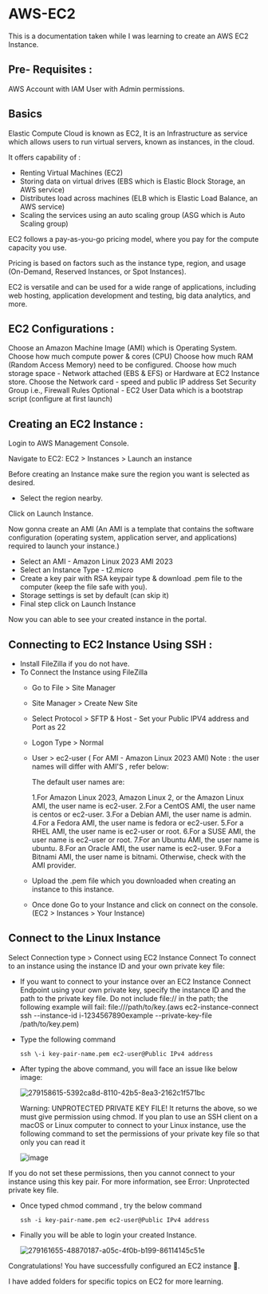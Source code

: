 # AWS-EC2
This is a documentation taken while I was learning to create an AWS EC2 Instance.

## Pre- Requisites :
AWS Account with IAM User with Admin permissions.

## Basics
Elastic Compute Cloud is known as EC2, It is an Infrastructure as service which allows users to run virtual servers, known as instances, in the cloud.

It offers capability of :
- Renting Virtual Machines (EC2)
- Storing data on virtual drives (EBS which is Elastic Block Storage, an AWS service)
- Distributes load across machines (ELB which is Elastic Load Balance, an AWS service)
- Scaling the services using an auto scaling group (ASG which is Auto Scaling group)

EC2 follows a pay-as-you-go pricing model, where you pay for the compute capacity you use.

Pricing is based on factors such as the instance type, region, and usage (On-Demand, Reserved Instances, or Spot Instances).

EC2 is versatile and can be used for a wide range of applications, including web hosting, application development and testing, big data analytics, and more.

## EC2 Configurations :

Choose an Amazon Machine Image (AMI) which is Operating System.
Choose how much compute power & cores (CPU)
Choose how much RAM (Random Access Memory) need to be configured.
Choose how much storage space - Network attached (EBS & EFS) or Hardware at EC2 Instance store.
Choose the Network card - speed and public IP address
Set Security Group i.e., Firewall Rules
Optional - EC2 User Data which is a bootstrap script (configure at first launch)


## Creating an EC2 Instance :

Login to AWS Management Console.

Navigate to EC2:
EC2 > Instances > Launch an instance

Before creating an Instance make sure the region you want is selected as desired.
- Select the region nearby.

Click on Launch Instance.

Now gonna create an AMI (An AMI is a template that contains the software configuration (operating system, application server, and applications) required to launch your instance.)
* Select an AMI - Amazon Linux 2023 AMI 2023
* Select an Instance Type - t2.micro
* Create a key pair with RSA keypair type & download .pem file to the computer (keep the file safe with you).
* Storage settings is set by default (can skip it)
* Final step click on Launch Instance

Now you can able to see your created instance in the portal.

## Connecting to EC2 Instance Using SSH :

- Install FileZilla if you do not have.
- To Connect the Instance using FileZilla
   - Go to File > Site Manager
   - Site Manager > Create New Site 
   - Select Protocol >  SFTP & Host - Set your Public IPV4 address and Port as 22
   - Logon Type > Normal
   - User > ec2-user ( For AMI - Amazon Linux 2023 AMI)
     Note : the user names will differ with AMI'S , refer below:

     The default user names are:

     1.For Amazon Linux 2023, Amazon Linux 2, or the Amazon Linux AMI, the user name is ec2-user.
     2.For a CentOS AMI, the user name is centos or ec2-user.
     3.For a Debian AMI, the user name is admin.
     4.For a Fedora AMI, the user name is fedora or ec2-user.
     5.For a RHEL AMI, the user name is ec2-user or root.
     6.For a SUSE AMI, the user name is ec2-user or root.
     7.For an Ubuntu AMI, the user name is ubuntu.
     8.For an Oracle AMI, the user name is ec2-user.
     9.For a Bitnami AMI, the user name is bitnami.
     Otherwise, check with the AMI provider.
     
   - Upload the .pem file which you downloaded when creating an instance to this instance.
   - Once done Go to your Instance and click on connect on the console.
     (EC2 > Instances > Your Instance)

## Connect to the Linux Instance
  Select Connection type > Connect using EC2 Instance Connect
  To connect to an instance using the instance ID and your own private key file:

  - If you want to connect to your instance over an EC2 Instance Connect Endpoint using your own private key, specify the instance ID and the path to the private key file. Do not include file:// in the path; the following example will fail: file:///path/to/key.(aws ec2-instance-connect ssh --instance-id i-1234567890example --private-key-file /path/to/key.pem)
  
  - Type the following command
    
    ```
    ssh \-i key-pair-name.pem ec2-user@Public IPv4 address
    ```
  - After typing the above command, you will face an issue like below image:

    ![279158615-5392ca8d-8110-42b5-8ea3-2162c1f571bc](https://github.com/V-R-7/AWS-EC2/assets/62888693/4b1a8cc8-8867-467e-893c-80b1e995cebb)

    Warning: UNPROTECTED PRIVATE KEY FILE! 
    It returns the above, so we must give permission using chmod.
    If you plan to use an SSH client on a macOS or Linux computer to connect to your Linux instance, use the following command to set the permissions of your private key file so that only you can read it

    ![image](https://github.com/V-R-7/AWS-EC2/assets/62888693/3248a293-b9c0-477f-a599-49da3b54c328)

  If you do not set these permissions, then you cannot connect to your instance using this key pair. For more information, see Error: Unprotected private key file.
  - Once typed chmod command , try the below command

      ```
      ssh -i key-pair-name.pem ec2-user@Public IPv4 address
      ```
  - Finally you will be able to login your created Instance.

    ![279161655-48870187-a05c-4f0b-b199-86114145c51e](https://github.com/V-R-7/AWS-EC2/assets/62888693/d27a9f7b-ff98-4b9e-9b0b-081eba32e965)

   Congratulations! You have successfully configured an EC2 instance 🎉.

I have added folders for specific topics on EC2 for more learning.
